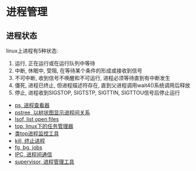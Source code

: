 # 进程管理

## 进程状态

linux上进程有5种状态: <br/>
1. 运行, 正在运行或在运行队列中等待
2. 中断, 休眠中, 受阻, 在等待某个条件的形成或接收到信号
3. 不可中断, 收到信号不唤醒和不可运行, 进程必须等待直到有中断发生
4. 僵死, 进程已终止, 但进程描述符存在, 直到父进程调用wait4()系统调用后释放
5. 停止, 进程收到SIGSTOP, SIGTSTP, SIGTTIN, SIGTTOU信号后停止运行


+ [ps, 进程查看器](https://github.com/HudsonWu/linuxStudying/blob/master/process/ps.md)
+ [pstree, 以树状图显示进程间关系](https://github.com/HudsonWu/linuxStudying/blob/master/process/pstree.md)
+ [lsof, list open files](https://github.com/HudsonWu/linuxStudying/blob/master/process/lsof.md)
+ [top, linux下的任务管理器](https://github.com/HudsonWu/linuxStudying/blob/master/process/top.md)
+ [类top进程监控工具](https://github.com/HudsonWu/linuxStudying/blob/master/process/top-like.md)
+ [kill, 终止进程](https://github.com/HudsonWu/linuxStudying/blob/master/process/kill.md)
+ [fg, bg, jobs](https://github.com/HudsonWu/linuxStudying/blob/master//process/jobs.md)
+ [IPC, 进程间通信](https://github.com/HudsonWu/linuxStudying/blob/master/process/ipc.md)
+ [supervisor, 进程管理工具](https://github.com/HudsonWu/linuxStudying/tree/master/process/supervisor)
